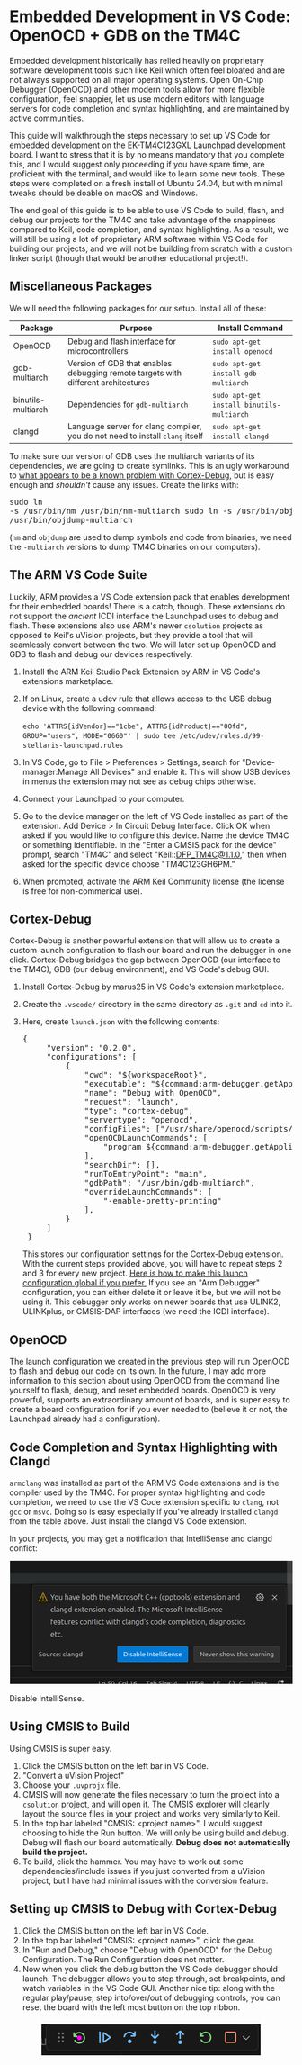 # Embedded Development in VS Code: OpenOCD + GDB on the TM4C

Embedded development historically has relied heavily on proprietary software development tools such like Keil which often feel bloated and are not always supported on all major operating systems. Open On-Chip Debugger (OpenOCD) and other modern tools allow for more flexible configuration, feel snappier, let us use modern editors with language servers for code completion and syntax highlighting, and are maintained by active communities.

This guide will walkthrough the steps necessary to set up VS Code for embedded development on the EK-TM4C123GXL Launchpad development board. I want to stress that it is by no means mandatory that you complete this, and I would suggest only proceeding if you have spare time, are proficient with the terminal, and would like to learn some new tools. These steps were completed on a fresh install of Ubuntu 24.04, but with minimal tweaks should be doable on macOS and Windows.

The end goal of this guide is to be able to use VS Code to build, flash, and debug our projects for the TM4C and take advantage of the snappiness compared to Keil, code completion, and syntax highlighting. As a result, we will still be using a lot of proprietary ARM software within VS Code for building our projects, and we will not be building from scratch with a custom linker script (though that would be another educational project!).

## Miscellaneous Packages

We will need the following packages for our setup. Install all of these:

| Package | Purpose | Install Command |
| ---- | ----- | -------------------- |
| OpenOCD |  Debug and flash interface for microcontrollers | `sudo apt-get install openocd` |
| gdb-multiarch |  Version of GDB that enables debugging remote targets with different architectures   | `sudo apt-get install gdb-multiarch` |
| binutils-multiarch | Dependencies for `gdb-multiarch` | `sudo apt-get install binutils-multiarch`| 
| clangd | Language server for clang compiler, you do not need to install `clang` itself | `sudo apt-get install clangd` |

To make sure our version of GDB uses the multiarch variants of its dependencies, we are going to create symlinks. This is an ugly workaround to [what appears to be a known problem with Cortex-Debug](https://github.com/Marus/cortex-debug/issues/744), but is easy enough and *shouldn't* cause any issues. Create the links with:
    <pre>sudo ln -s /usr/bin/nm /usr/bin/nm-multiarch
    sudo ln -s /usr/bin/objdump /usr/bin/objdump-multiarch</pre>
(`nm` and `objdump` are used to dump symbols and code from binaries, we need the `-multiarch` versions to dump TM4C binaries on our computers).


## The ARM VS Code Suite

Luckily, ARM provides a VS Code extension pack that enables development for their embedded boards! There is a catch, though. These extensions do not support the *ancient* ICDI interface the Launchpad uses to debug and flash. These extensions also use ARM's newer `csolution` projects as opposed to Keil's uVision projects, but they provide a tool that will seamlessly convert between the two. We will later set up OpenOCD and GDB to flash and debug our devices respectively.

1. Install the ARM Keil Studio Pack Extension by ARM in VS Code's extensions marketplace.
2. If on Linux, create a udev rule that allows access to the USB debug device with the following command:
   
    `echo 'ATTRS{idVendor}=="1cbe", ATTRS{idProduct}=="00fd", GROUP="users", MODE="0660"' | sudo tee /etc/udev/rules.d/99-stellaris-launchpad.rules`

3. In VS Code, go to File > Preferences > Settings, search for "Device-manager:Manage All Devices" and enable it. This will show USB devices in menus the extension may not see as debug chips otherwise.
   
4. Connect your Launchpad to your computer.

5. Go to the device manager on the left of VS Code installed as part of the extension. Add Device > In Circuit Debug Interface. Click OK when asked if you would like to configure this device. Name the device TM4C or something identifiable. In the "Enter a CMSIS pack for the device" prompt, search "TM4C" and select "Keil::DFP_TM4C@1.1.0," then when asked for the specific device choose "TM4C123GH6PM."

6. When prompted, activate the ARM Keil Community license (the license is free for non-commerical use).

## Cortex-Debug

Cortex-Debug is another powerful extension that will allow us to create a custom launch configuration to flash our board and run the debugger in one click. Cortex-Debug bridges the gap between OpenOCD (our interface to the TM4C), GDB (our debug environment), and VS Code's debug GUI.

1. Install Cortex-Debug by marus25 in VS Code's extension marketplace.

2. Create the `.vscode/` directory in the same directory as `.git` and `cd` into it.

3. Here, create `launch.json` with the following contents:
    <pre>{
        "version": "0.2.0",
        "configurations": [
            {
                "cwd": "${workspaceRoot}",
                "executable": "${command:arm-debugger.getApplicationFile}",
                "name": "Debug with OpenOCD",
                "request": "launch",
                "type": "cortex-debug",
                "servertype": "openocd",
                "configFiles": ["/usr/share/openocd/scripts/board/ti_ek-tm4c123gxl.cfg"],
                "openOCDLaunchCommands": [
                    "program ${command:arm-debugger.getApplicationFile} verify"
                ],
                "searchDir": [],
                "runToEntryPoint": "main",
                "gdbPath": "/usr/bin/gdb-multiarch",
                "overrideLaunchCommands": [
                    "-enable-pretty-printing"
                ],
            }
        ]
    }</pre>
    This stores our configuration settings for the Cortex-Debug extension. With the current steps provided above, you will have to repeat steps 2 and 3 for every new project. [Here is how to make this launch configuration global if you prefer.](https://stackoverflow.com/questions/36868021/is-it-possible-to-have-a-global-launch-json-file) If you see an "Arm Debugger" configuration, you can either delete it or leave it be, but we will not be using it. This debugger only works on newer boards that use ULINK2, ULINKplus, or CMSIS-DAP interfaces (we need the ICDI interface).
    
## OpenOCD

The launch configuration we created in the previous step will run OpenOCD to flash and debug our code on its own. In the future, I may add more information to this section about using OpenOCD from the command line yourself to flash, debug, and reset embedded boards. OpenOCD is very powerful, supports an extraordinary amount of boards, and is super easy to create a board configuration for if you ever needed to (believe it or not, the Launchpad already had a configuration).

## Code Completion and Syntax Highlighting with Clangd

`armclang` was installed as part of the ARM VS Code extensions and is the compiler used by the TM4C. For proper syntax highlighting and code completion, we need to use the VS Code extension specific to `clang`, not `gcc` or `msvc`. Doing so is easy especially if you've already installed `clangd` from the table above. Just install the clangd VS Code extension.

In your projects, you may get a notification that IntelliSense and clangd confict:

<p align="center"><img src="intellisense_conflict.png"></p>

Disable IntelliSense.

## Using CMSIS to Build

Using CMSIS is super easy.

1. Click the CMSIS button on the left bar in VS Code.
2. "Convert a uVision Project"
3. Choose your `.uvprojx` file.
4. CMSIS will now generate the files necessary to turn the project into a `csolution` project, and will open it. The CMSIS explorer will cleanly layout the source files in your project and works very similarly to Keil.
5. In the top bar labeled "CMSIS: \<project name\>", I would suggest choosing to hide the Run button. We will only be using build and debug. Debug will flash our board automatically. **Debug does not automatically build the project.**
6. To build, click the hammer. You may have to work out some dependencies/include issues if you just converted from a uVision project, but I have had minimal issues with the conversion feature.
   
## Setting up CMSIS to Debug with Cortex-Debug

1. Click the CMSIS button on the left bar in VS Code.
2. In the top bar labeled "CMSIS: \<project name\>", click the gear.
3. In "Run and Debug," choose "Debug with OpenOCD" for the Debug Configuration. The Run Configuration does not matter.
4. Now when you click the debug button the VS Code debugger should launch. The debugger allows you to step through, set breakpoints, and watch variables in the VS Code GUI. Another nice tip: along with the regular play/pause, step into/over/out of debugging controls, you can reset the board with the left most button on the top ribbon. 

<p align="center"><img src="debug_ribbon.png"></p>